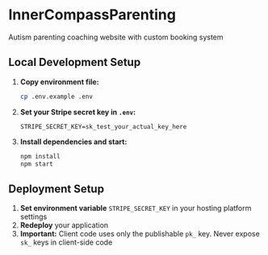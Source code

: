 # InnerCompassParenting
Autism parenting coaching website with custom booking system

## Local Development Setup

1. **Copy environment file:**
   ```bash
   cp .env.example .env
   ```

2. **Set your Stripe secret key in `.env`:**
   ```
   STRIPE_SECRET_KEY=sk_test_your_actual_key_here
   ```

3. **Install dependencies and start:**
   ```bash
   npm install
   npm start
   ```

## Deployment Setup

1. **Set environment variable** `STRIPE_SECRET_KEY` in your hosting platform settings
2. **Redeploy** your application
3. **Important:** Client code uses only the publishable `pk_` key. Never expose `sk_` keys in client-side code
